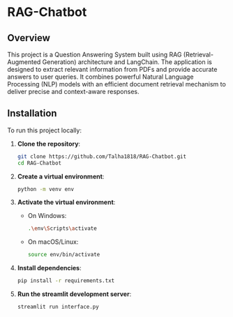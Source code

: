 # RAG-Chatbot

## Overview

This project is a Question Answering System built using RAG (Retrieval-Augmented Generation) architecture and LangChain. The application is designed to extract relevant information from PDFs and provide accurate answers to user queries. It combines powerful Natural Language Processing (NLP) models with an efficient document retrieval mechanism to deliver precise and context-aware responses.

## Installation

To run this project locally:

1. **Clone the repository**:
    ```bash
    git clone https://github.com/Talha1818/RAG-Chatbot.git
    cd RAG-Chatbot
    ```

2. **Create a virtual environment**:
    ```bash
    python -m venv env
    ```

3. **Activate the virtual environment**:
    - On Windows:
        ```bash
        .\env\Scripts\activate
        ```
    - On macOS/Linux:
        ```bash
        source env/bin/activate
        ```

4. **Install dependencies**:
    ```bash
    pip install -r requirements.txt
    ```

5. **Run the streamlit development server**:
    ```bash
    streamlit run interface.py
    ```
